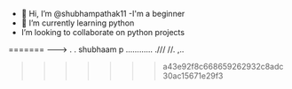 - 👋 Hi, I’m @shubhampathak11
-I'm a beginner 
- 🌱 I’m currently learning python
- I’m looking to collaborate on python projects


<!---
shubhampathak11/shubhampathak11 is a ✨ special ✨ repository because its `README.md` (this file) appears on your GitHub profile.
You can click the Preview link to take a look at your changes.
<<<<<<< HEAD
--->
=======
--->
.
.
shubhaam p ............
.///
//. ,..
>>>>>>> a43e92f8c668659262932c8adc30ac15671e29f3
